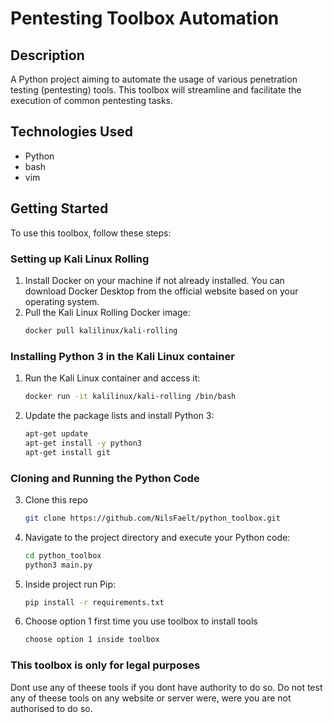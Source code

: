 # Pentesting Toolbox Automation

## Description
A Python project aiming to automate the usage of various penetration testing (pentesting) tools. This toolbox will streamline and facilitate the execution of common pentesting tasks.

## Technologies Used
- Python
- bash
- vim

## Getting Started
To use this toolbox, follow these steps:

### Setting up Kali Linux Rolling
1. Install Docker on your machine if not already installed. You can download Docker Desktop from the official website based on your operating system.
2. Pull the Kali Linux Rolling Docker image:
    ```bash
    docker pull kalilinux/kali-rolling
    ```

### Installing Python 3 in the Kali Linux container
1. Run the Kali Linux container and access it:
    ```bash
    docker run -it kalilinux/kali-rolling /bin/bash
    ```
2. Update the package lists and install Python 3:
    ```bash
    apt-get update
    apt-get install -y python3
    apt-get install git
    ```

### Cloning and Running the Python Code
3. Clone this repo
    ```bash
    git clone https://github.com/NilsFaelt/python_toolbox.git
    ```
4. Navigate to the project directory and execute your Python code:
    ```bash
    cd python_toolbox
    python3 main.py
    ```
5. Inside project run Pip:
    ```bash
    pip install -r requirements.txt
    ```    
6. Choose option 1 first time you use toolbox to install tools
    ```bash
    choose option 1 inside toolbox
    ```

### This toolbox is only for legal purposes
  Dont use any of theese tools if you dont have authority to do so.
  Do not test any of theese tools on any website or server were, were you are not authorised to do so.
